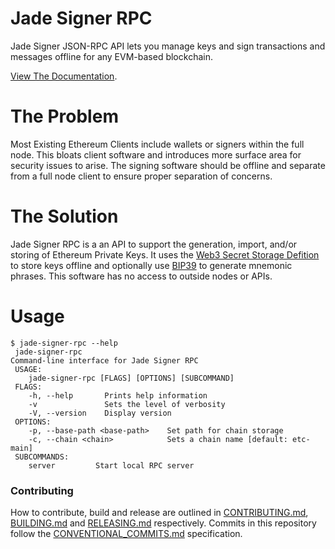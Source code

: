 # Jade Signer RPC

Jade Signer JSON-RPC API lets you manage keys and sign transactions and messages offline for any EVM-based blockchain.

[View The Documentation](https://playground.open-rpc.org/?uiSchema[appBar][ui:splitView]=false&schemaUrl=https://raw.githubusercontent.com/etclabscore/jade-signer-rpc/master/signer/openrpc.json&uiSchema[appBar][ui:logoUrl]=https://avatars1.githubusercontent.com/u/45863699?s=200&v=4).

# The Problem

Most Existing Ethereum Clients include wallets or signers within the full node. This bloats client software and introduces more surface area for security issues to arise. The signing software should be offline and separate from a full node client to ensure proper separation of concerns.

# The Solution

Jade Signer RPC is a an API to support the generation, import, and/or storing of Ethereum Private Keys. It uses the [Web3 Secret Storage Defition](https://github.com/ethereumproject/wiki/wiki/Web3-Secret-Storage-Definition) to store keys offline and optionally use [BIP39](https://github.com/bitcoin/bips/blob/master/bip-0039.mediawiki) to generate mnemonic phrases. This software has no access to outside nodes or APIs.

# Usage

```shell	
$ jade-signer-rpc --help	
 jade-signer-rpc	
Command-line interface for Jade Signer RPC
 USAGE:	
    jade-signer-rpc [FLAGS] [OPTIONS] [SUBCOMMAND]	
 FLAGS:	
    -h, --help       Prints help information	
    -v               Sets the level of verbosity	
    -V, --version    Display version	
 OPTIONS:	
    -p, --base-path <base-path>    Set path for chain storage	
    -c, --chain <chain>            Sets a chain name [default: etc-main]	
 SUBCOMMANDS:	
    server         Start local RPC server	
```

### Contributing

How to contribute, build and release are outlined in [CONTRIBUTING.md](CONTRIBUTING.md), [BUILDING.md](BUILDING.md) and [RELEASING.md](RELEASING.md) respectively. Commits in this repository follow the [CONVENTIONAL_COMMITS.md](CONVENTIONAL_COMMITS.md) specification.
